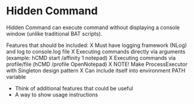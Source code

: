 # Hidden Command

Hidden Command can execute command without displaying a console window (unlike traditional BAT scripts).

Features that should be included:
X Must have logging framework (NLog) and log to console.log file
X Executing commands directly via arguments (example: hCMD start /affinity 1 notepad)
X Executing commands via profile/file (hCMD /profile OpenNotepad)
X NOTE! Make ProcessExecutor with Singleton design pattern
X Can include itself into environment PATH variable
- Think of additional features that could be useful
- A way to show usage instructions